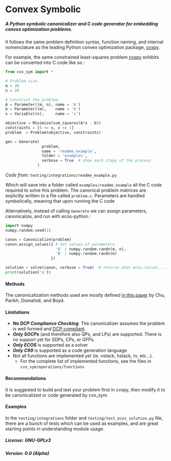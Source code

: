 # Convex Symbolic

##### A Python symbolic canonicalizer and C code generator for embedding convex optimization problems.

It follows the same problem definition syntax, function naming, and internal nomenclature as the leading Python convex optimization package, [cvxpy](https://github.com/cvxgrp/cvxpy/tree/1.0).

For example, the same constrained least-squares problem [cvxpy](https://github.com/cvxgrp/cvxpy/tree/1.0) exhibits can be converted into C code like so :

```python
from cvx_sym import *

# Problem size.
m = 30
n = 20

# Construct the problem.
A = Parameter((m, n), name = 'A')
b = Parameter((m),    name = 'b')
x = Variable((n),     name = 'x')

objective = Minimize(sum_squares(A*x - b))
constraints = [0 <= x, x <= 1]
problem  = Problem(objective, constraints)

gen = Generate(
                problem,
                name = 'readme_example',
                folder = 'examples',
                verbose = True  # show each stage of the process
              )
```
*Code from:* `testing/integrations/readme_example.py`

Which will save into a folder called `examples/readme_example` all the C code required to solve this problem. The canonical problem matrices are explicitly written to a file called `problem.c`. Parameters are handled symbolically, meaning that upon running the C code

Alternatively, instead of calling `Generate` we can assign parameters, canonicalize, and run with ecos-python :

```python
import numpy
numpy.random.seed(1)

canon = Canonicalize(problem)
canon.assign_values({ # Set values of parameters
                      'A' : numpy.random.randn(m, n),
                      'B' : numpy.random.randn(m)
                    })

solution = solve(canon, verbose = True)  # returns what ecos.solve(...) returns
print(solution['x'])
```


#### Methods
The canonicalization methods used are mostly defined [in this paper](https://web.stanford.edu/~boyd/papers/pdf/ecos_codegen_ecc.pdf) by Chu, Parikh, Domahidi, and Boyd.

#### Limitations
- ***No DCP Compliance Checking***. The canonicalizer assumes the problem is well formed and [DCP-compliant](http://dcp.stanford.edu/rules).
- ***Only SOCPs*** (and therefore also QPs, and LPs) are supported. There is no support yet for SDPs, CPs, or GFPs.
- ***Only ECOS*** is supported as a solver
- ***Only C99*** is supported as a code generation language
- Not all functions are implemented yet (ie. vstack, hstack, tv, etc...).
  - For the complete list of implemented functions, see the files in `cvx_sym/operations/functions`

#### Recommendations
It is suggested to build and test your problem first in cvxpy, then modify it to be canonicalized or code generated by cvx_sym.

#### Examples
In the  `testing/integrations` folder and `testing/test_ecos_solution.py` file, there are a bunch of tests which can be used as examples, and are great starting points in understanding module usage.

##### License: *GNU-GPLv3*
##### Version: *0.0 (Alpha)*
